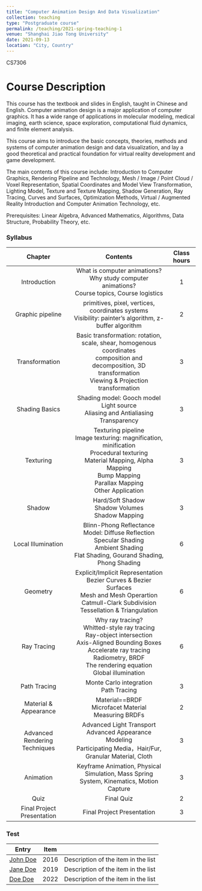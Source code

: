 ```yaml
---
title: "Computer Animation Design And Data Visualization"
collection: teaching
type: "Postgraduate course"
permalink: /teaching/2021-spring-teaching-1
venue: "Shanghai Jiao Tong University"
date: 2021-09-13
location: "City, Country"
---
```


CS7306

Course Description
======
This course has the textbook and slides in English, taught in Chinese and English. Computer animation design is a major application of computer graphics. It has a wide range of applications in molecular modeling, medical imaging, earth science, space exploration, computational fluid dynamics, and finite element analysis.

This course aims to introduce the basic concepts, theories, methods and systems of computer animation design and data visualization, and lay a good theoretical and practical foundation for virtual reality development and game development.

The main contents of this course include: Introduction to Computer Graphics, Rendering Pipeline and Technology, Mesh / Image / Point Cloud / Voxel Representation, Spatial Coordinates and Model View Transformation, Lighting Model, Texture and Texture Mapping, Shadow Generation, Ray Tracing, Curves and Surfaces, Optimization Methods, Virtual / Augmented Reality Introduction and Computer Animation Technology, etc.

Prerequisites: Linear Algebra, Advanced Mathematics, Algorithms, Data Structure, Probability Theory, etc.

### Syllabus

| Chapter | Contents | Class hours |
| :--------: | :--------: | :--------: |
| Introduction | What is computer animations?<br>Why study computer animations?<br>Course topics, Course logistics | 1 |
| Graphic pipeline | primitives, pixel, vertices, coordinates systems<br>Visibility: painter’s algorithm, z-buffer algorithm | 2 |
| Transformation | Basic transformation: rotation, scale, shear, homogenous coordinates<br>composition and decomposition, 3D transformation<br>Viewing & Projection transformation | 3 |
| Shading Basics | Shading model: Gooch model<br>Light source<br>Aliasing and Antialiasing<br>Transparency | 3 |
| Texturing | Texturing pipeline<br>Image texturing: magnification, minification<br>Procedural texturing<br>Material Mapping, Alpha Mapping<br>Bump Mapping<br>Parallax Mapping<br>Other Application | 3 |
| Shadow | Hard/Soft Shadow<br>Shadow Volumes<br>Shadow Mapping | 3 |
| Local Illumination | Blinn-Phong Reflectance Model: Diffuse Reflection<br>Specular Shading<br>Ambient Shading<br>Flat Shading, Gourand Shading, Phong Shading | 6 |
| Geometry | Explicit/Implicit Representation<br>Bezier Curves & Bezier Surfaces<br>Mesh and Mesh Operartion<br>Catmull-Clark Subdivision<br>Tessellation & Triangulation | 6 |
| Ray Tracing | Why ray tracing?<br>Whitted-style ray tracing<br>Ray-object intersection<br>Axis-Aligned Bounding Boxes<br>Accelerate ray tracing<br>Radiometry, BRDF<br>The rendering equation<br>Global illumination | 6 |
| Path Tracing | Monte Carlo integration<br>Path Tracing | 3 |
| Material & Appearance | Material==BRDF<br>Microfacet Material<br>Measuring BRDFs | 2 |
| Advanced Rendering Techniques | Advanced Light Transport<br>Advanced Appearance Modeling<br>Participating Media，Hair/Fur, Granular Material, Cloth | 3 |
| Animation | Keyframe Animation, Physical Simulation, Mass Spring<br>System, Kinematics, Motion Capture | 3 |
| Quiz | Final Quiz | 2 |
| Final Project Presentation | Final Project Presentation | 3 |

### Test

| Entry            | Item   |                                                              |
| --------         | ------ | ------------------------------------------------------------ |
| [John Doe](#)    | 2016   | Description of the item in the list                          |
| [Jane Doe](#)    | 2019   | Description of the item in the list                          |
| [Doe Doe](#)     | 2022   | Description of the item in the list                          |
